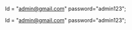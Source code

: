 Id = "admin@gmail.com" password="admin123";

<!--<<<<<<<<<This is Hotel Management system>>>>>>>>>>>>>>>>>>>>>
instruction for run this app.
	
	1.go to [1251184-ROBIUL HOSSAIN\HotelManagementsystem] folder.
	2.then click on sln file.
	3. static Admin Id = "admin@gmail.com" password="admin123";
	4.dont delete "Admin" and "User" Role.


=================================================================
			Robiul Hossain 
			id-1251184
			CGNT/ESAD-CS/41-M/01
=================================================================-->

Id = "admin@gmail.com" password="admin123";